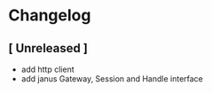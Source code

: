 # Changelog

## [ Unreleased ]

* add http client 
* add janus Gateway, Session and Handle interface